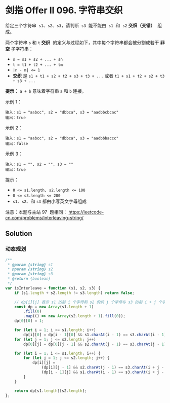 # 剑指 Offer II 096. 字符串交织

给定三个字符串  `s1`、`s2`、`s3`，请判断  `s3`  能不能由  `s1`  和  `s2` **交织（交错）**  组成。

两个字符串 `s` 和 `t` **交织**  的定义与过程如下，其中每个字符串都会被分割成若干 **非空** 子字符串：

-   `s = s1 + s2 + ... + sn`
-   `t = t1 + t2 + ... + tm`
-   `|n - m| <= 1`
-   **交织** 是 `s1 + t1 + s2 + t2 + s3 + t3 + ...` 或者 `t1 + s1 + t2 + s2 + t3 + s3 + ...`

**提示：** `a + b` 意味着字符串 `a` 和 `b` 连接。

示例 1：

```
输入：s1 = "aabcc", s2 = "dbbca", s3 = "aadbbcbcac"
输出：true
```

示例 2：

```
输入：s1 = "aabcc", s2 = "dbbca", s3 = "aadbbbaccc"
输出：false
```

示例 3：

```
输入：s1 = "", s2 = "", s3 = ""
输出：true
```

提示：

-   `0 <= s1.length, s2.length <= 100`
-   `0 <= s3.length <= 200`
-   `s1`、`s2`、和 `s3` 都由小写英文字母组成

注意：本题与主站 97  题相同： https://leetcode-cn.com/problems/interleaving-string/

## Solution

### 动态规划

```js
/**
 * @param {string} s1
 * @param {string} s2
 * @param {string} s3
 * @return {boolean}
 */
var isInterleave = function (s1, s2, s3) {
    if (s1.length + s2.length != s3.length) return false;

    // dp[i][j] 表示 s1 的前 i 个字母和 s2 的前 j 个字母与 s3 的前 i + j 个字母 是否交错(0 or 1)
    const dp = new Array(s1.length + 1)
        .fill(0)
        .map(() => new Array(s2.length + 1).fill(0));
    dp[0][0] = 1;

    for (let i = 1; i <= s1.length; i++)
        dp[i][0] = dp[i - 1][0] && s1.charAt(i - 1) == s3.charAt(i - 1);
    for (let j = 1; j <= s2.length; j++)
        dp[0][j] = dp[0][j - 1] && s2.charAt(j - 1) == s3.charAt(j - 1);

    for (let i = 1; i <= s1.length; i++) {
        for (let j = 1; j <= s2.length; j++) {
            dp[i][j] =
                (dp[i][j - 1] && s2.charAt(j - 1) == s3.charAt(i + j - 1)) ||
                (dp[i - 1][j] && s1.charAt(i - 1) == s3.charAt(i + j - 1));
        }
    }

    return dp[s1.length][s2.length];
};
```
